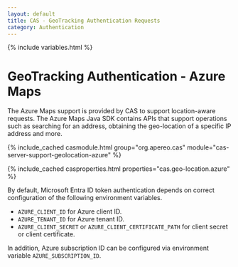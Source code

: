 ```yaml
---
layout: default
title: CAS - GeoTracking Authentication Requests
category: Authentication
---
```

{% include variables.html %}

# GeoTracking Authentication - Azure Maps

The Azure Maps support is provided by CAS to support location-aware requests. The Azure Maps Java SDK contains APIs 
that support operations such as searching for an address, obtaining the geo-location of a specific IP address and more.

{% include_cached casmodule.html group="org.apereo.cas" module="cas-server-support-geolocation-azure" %}

{% include_cached casproperties.html properties="cas.geo-location.azure" %}

By default, Microsoft Entra ID token authentication depends on correct configuration of the following environment variables.

- `AZURE_CLIENT_ID` for Azure client ID.
- `AZURE_TENANT_ID` for Azure tenant ID.
- `AZURE_CLIENT_SECRET` or `AZURE_CLIENT_CERTIFICATE_PATH` for client secret or client certificate.

In addition, Azure subscription ID can be configured via environment variable `AZURE_SUBSCRIPTION_ID`.
